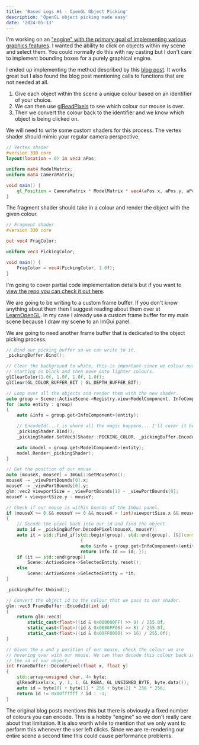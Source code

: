 ```yaml
---
title: 'Based Logs #1 - OpenGL Object Picking'
description: 'OpenGL object picking made easy'
date: '2024-05-13'
---
```


I'm working on an ["engine" with the primary goal of implementing various graphics features](https://github.com/matekdev/based-engine-opengl). I wanted the ability to click on objects within my scene and select them. You could normally do this with ray casting but I don't care to implement bounding boxes for a purely graphical engine.

I ended up implementing the method described by this [blog post](https://www.opengl-tutorial.org/miscellaneous/clicking-on-objects/picking-with-an-opengl-hack/). It works great but I also found the blog post mentioning calls to functions that are not needed at all.

<Heading title="How it works" />

1. Give each object within the scene a unique colour based on an identifier of your choice.
2. We can then use [glReadPixels](https://registry.khronos.org/OpenGL-Refpages/gl4/html/glReadPixels.xhtml) to see which colour our mouse is over.
3. Then we convert the colour back to the identifier and we know which object is being clicked on.

<Heading title="Implementation" />

<Heading title="Shaders" h="h3" />

We will need to write some custom shaders for this process. The vertex shader should mimic your regular camera perspective.

```glsl
// Vertex shader
#version 330 core
layout(location = 0) in vec3 aPos;

uniform mat4 ModelMatrix;
uniform mat4 CameraMatrix;

void main() {
    gl_Position = CameraMatrix * ModelMatrix * vec4(aPos.x, aPos.y, aPos.z, 1.0);
}
```

The fragment shader should take in a colour and render the object with the given colour.

```glsl
// Fragment shader
#version 330 core

out vec4 FragColor;

uniform vec3 PickingColor;

void main() {
    FragColor = vec4(PickingColor, 1.0f);
}
```

<Heading title="Code" h="h3" />

I'm going to cover partial code implementation details but if you want to [view the repo you can check it out here](https://github.com/matekdev/based-engine-opengl/tree/b145919ebc4a1e5e08883b53e6cedeaf7a73867f).

We are going to be writing to a custom frame buffer. If you don't know anything about them then I suggest reading about them over at [LearnOpenGL](https://learnopengl.com/Advanced-OpenGL/Framebuffers). In my case I already use a custom frame buffer for my main scene because I draw my scene to an ImGui panel.

We are going to need another frame buffer that is dedicated to the object picking process.

```cpp
// Bind our picking buffer so we can write to it.
_pickingBuffer.Bind();

// Clear the background to white, this is important since we colour our objects
// starting as black and then move onto lighter colours.
glClearColor(1.0f, 1.0f, 1.0f, 1.0f);
glClear(GL_COLOR_BUFFER_BIT | GL_DEPTH_BUFFER_BIT);

// Loop over all the objects and render them with the new shader.
auto group = Scene::ActiveScene->Registry.view<ModelComponent, InfoComponent>();
for (auto entity : group)
{
    auto &info = group.get<InfoComponent>(entity);

    // EncodeId(...) is where all the magic happens... I'll cover it below.
    _pickingShader.Bind();
    _pickingShader.SetVec3(Shader::PICKING_COLOR, _pickingBuffer.EncodeId(info.Id));

    auto &model = group.get<ModelComponent>(entity);
    model.Render(_pickingShader);
}

// Get the position of our mouse.
auto [mouseX, mouseY] = ImGui::GetMousePos();
mouseX -= _viewPortBounds[0].x;
mouseY -= _viewPortBounds[0].y;
glm::vec2 viewportSize = _viewPortBounds[1] - _viewPortBounds[0];
mouseY = viewportSize.y - mouseY;

// Check if our mouse is within bounds of the ImGui panel.
if (mouseX >= 0 && mouseY >= 0 && mouseX < (int)viewportSize.x && mouseY < (int)viewportSize.y)
{
    // Decode the pixel back into our id and find the object.
    auto id = _pickingBuffer.DecodePixel(mouseX, mouseY);
    auto it = std::find_if(std::begin(group), std::end(group), [&](const auto &entity)
                            {
                            auto &info = group.get<InfoComponent>(entity);
                            return info.Id == id; });
    if (it == std::end(group))
        Scene::ActiveScene->SelectedEntity.reset();
    else
        Scene::ActiveScene->SelectedEntity = *it;
}

_pickingBuffer.Unbind();
```

```cpp
// Convert the object id to the colour that we pass to our shader.
glm::vec3 FrameBuffer::EncodeId(int id)
{
    return glm::vec3(
        static_cast<float>((id & 0x000000FF) >> 0) / 255.0f,
        static_cast<float>((id & 0x0000FF00) >> 8) / 255.0f,
        static_cast<float>((id & 0x00FF0000) >> 16) / 255.0f);
}

// Given the x and y position of our mouse, check the colour we are
// hovering over with our mouse. We can then decode this colour back into
// the id of our object.
int FrameBuffer::DecodePixel(float x, float y)
{
    std::array<unsigned char, 4> byte;
    glReadPixels(x, y, 1, 1, GL_RGBA, GL_UNSIGNED_BYTE, byte.data());
    auto id = byte[0] + byte[1] * 256 + byte[2] * 256 * 256;
    return id != 0x00ffffff ? id : -1;
}
```

The original blog posts mentions this but there is obviously a fixed number of colours you can encode. This is a hobby "engine" so we don't really care about that limitation. It is also worth while to mention that we only want to perform this whenever the user left clicks. Since we are re-rendering our entire scene a second time this could cause performance problems.

<Spotify src="track/1b5H59SJ7SF8dC0qguiWRR?si=cd675f03b30c433c" />
